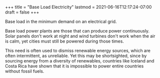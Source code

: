 +++
title = "Base Load Electricity"
lastmod = 2021-06-16T12:17:24-07:00
draft = false
+++

Base load in the minimum demand on an electrical grid.

Base load power plants are those that can produce power continuously. Solar panels don't work at night and wind turbines don't work when the air is calm, yet cities must still be powered during those times.

This need is often used to dismiss renewable energy sources, which are often intermittent, as unreliable. Yet this may be shortsighted, since by sourcing energy from a diversity of renewables, countries like Iceland and Costa Rica have shown that it is impossible to power entire countries without fossil fuels.